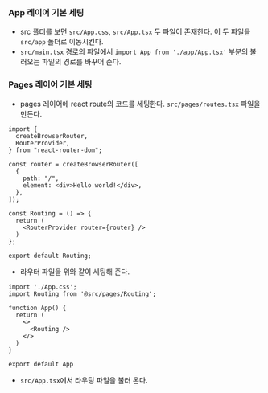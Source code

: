 ### App 레이어 기본 세팅
- src 폴더를 보면 `src/App.css`, `src/App.tsx` 두 파일이 존재한다. 이 두 파일을 `src/app` 폴더로 이동시킨다.
- `src/main.tsx` 경로의 파일에서 `import App from './app/App.tsx'` 부분의 불러오는 파일의 경로를 바꾸어 준다.

### Pages 레이어 기본 세팅
- pages 레이어에 react route의 코드를 세팅한다. `src/pages/routes.tsx` 파일을 만든다.
```tsx
import {
  createBrowserRouter,
  RouterProvider,
} from "react-router-dom";

const router = createBrowserRouter([
  {
    path: "/",
    element: <div>Hello world!</div>,
  },
]);

const Routing = () => {
  return (
    <RouterProvider router={router} />
  )
};

export default Routing;
```
- 라우터 파일을 위와 같이 세팅해 준다.

```tsx
import './App.css';
import Routing from '@src/pages/Routing';

function App() {
  return (
    <>
      <Routing />
    </>
  )
}

export default App
```
- `src/App.tsx`에서 라우팅 파일을 불러 온다.
